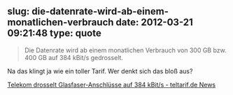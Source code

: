 slug: die-datenrate-wird-ab-einem-monatlichen-verbrauch
date: 2012-03-21 09:21:48
type: quote
---

> Die Datenrate wird ab einem monatlichen Verbrauch von 300 GB bzw. 400 GB auf 384 kBit/s gedrosselt.

Na das klingt ja wie ein toller Tarif. Wer denkt sich das bloß aus?

 [Telekom drosselt Glasfaser-Anschlüsse auf 384 kBit/s - teltarif.de News](http://www.teltarif.de/telekom-glasfaser-anschluss-drossel-geschwindigkeit-gigabyte/news/46123.html)

